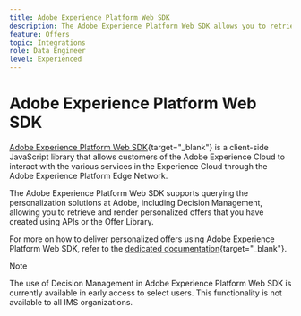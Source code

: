 ```yaml
---
title: Adobe Experience Platform Web SDK
description: The Adobe Experience Platform Web SDK allows you to retrieve and render personalized offers that you have created using APIs or the Offer Library.
feature: Offers
topic: Integrations
role: Data Engineer
level: Experienced
---
```

# Adobe Experience Platform Web SDK

[Adobe Experience Platform Web SDK](https://experienceleague.adobe.com/docs/experience-platform/edge/home.html?lang=en#video-overview){target="_blank"} is a client-side JavaScript library that allows customers of the Adobe Experience Cloud to interact with the various services in the Experience Cloud through the Adobe Experience Platform Edge Network.

The Adobe Experience Platform Web SDK supports querying the personalization solutions at Adobe, including Decision Management, allowing you to retrieve and render personalized offers that you have created using APIs or the Offer Library.

For more on how to deliver personalized offers using Adobe Experience Platform Web SDK, refer to the [dedicated documentation](https://experienceleague.adobe.com/docs/experience-platform/edge/personalization/offer-decisioning/offer-decisioning-overview.html?lang=en#enabling-offer-decisioning){target="_blank"}.

>[!NOTE]
>
>The use of Decision Management in Adobe Experience Platform Web SDK is currently available in early access to select users. This functionality is not available to all IMS organizations.
